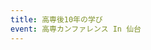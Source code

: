 ```yaml
---
title: 高専後10年の学び
event: 高専カンファレンス In 仙台
---
```


<object data="/pdfs/kosenconf-191102035244.pdf" width="100%" height="600px" type=''/>